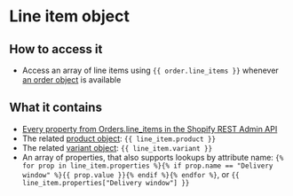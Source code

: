 # Line item object

## How to access it

* Access an array of line items using `{{ order.line_items }}` whenever [an order object](order.md) is available

## What it contains

* [Every property from Orders.line\_items in the Shopify REST Admin API](https://docs.usemechanic.com/article/400-the-line-item-object)
* The related [product object](product.md): `{{ line_item.product }}` 
* The related [variant object](variant.md): `{{ line_item.variant }}` 
* An array of properties, that also supports lookups by attribute name: `{% for prop in line_item.properties %}{% if prop.name == "Delivery window" %}{{ prop.value }}{% endif %}{% endfor %}`, or `{{ line_item.properties["Delivery window"] }}` 

